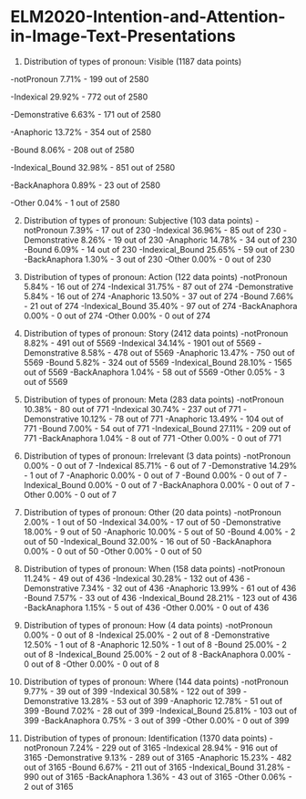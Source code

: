 # ELM2020-Intention-and-Attention-in-Image-Text-Presentations

1. Distribution of types of pronoun: Visible (1187 data points)

  -notPronoun               7.71% - 199 out of 2580
  
  -Indexical               29.92% - 772 out of 2580
  
  -Demonstrative            6.63% - 171 out of 2580
  
  -Anaphoric               13.72% - 354 out of 2580
  
  -Bound                    8.06% - 208 out of 2580
  
  -Indexical_Bound         32.98% - 851 out of 2580
  
  -BackAnaphora             0.89% - 23 out of 2580
  
  -Other                    0.04% - 1 out of 2580

2. Distribution of types of pronoun: Subjective (103 data points)
  -notPronoun               7.39% - 17 out of 230
  -Indexical               36.96% - 85 out of 230
  -Demonstrative            8.26% - 19 out of 230
  -Anaphoric               14.78% - 34 out of 230
  -Bound                    6.09% - 14 out of 230
  -Indexical_Bound         25.65% - 59 out of 230
  -BackAnaphora             1.30% - 3 out of 230
  -Other                    0.00% - 0 out of 230
  
3. Distribution of types of pronoun: Action (122 data points)
  -notPronoun               5.84% - 16 out of 274
  -Indexical               31.75% - 87 out of 274
  -Demonstrative            5.84% - 16 out of 274
  -Anaphoric               13.50% - 37 out of 274
  -Bound                    7.66% - 21 out of 274
  -Indexical_Bound         35.40% - 97 out of 274
  -BackAnaphora             0.00% - 0 out of 274
  -Other                    0.00% - 0 out of 274
  
4. Distribution of types of pronoun: Story (2412 data points)
  -notPronoun               8.82% - 491 out of 5569
  -Indexical               34.14% - 1901 out of 5569
  -Demonstrative            8.58% - 478 out of 5569
  -Anaphoric               13.47% - 750 out of 5569
  -Bound                    5.82% - 324 out of 5569
  -Indexical_Bound         28.10% - 1565 out of 5569
  -BackAnaphora             1.04% - 58 out of 5569
  -Other                    0.05% - 3 out of 5569
  
5. Distribution of types of pronoun: Meta (283 data points)
  -notPronoun              10.38% - 80 out of 771
  -Indexical               30.74% - 237 out of 771
  -Demonstrative           10.12% - 78 out of 771
  -Anaphoric               13.49% - 104 out of 771
  -Bound                    7.00% - 54 out of 771
  -Indexical_Bound         27.11% - 209 out of 771
  -BackAnaphora             1.04% - 8 out of 771
  -Other                    0.00% - 0 out of 771
  
6. Distribution of types of pronoun: Irrelevant (3 data points)
  -notPronoun               0.00% - 0 out of 7
  -Indexical               85.71% - 6 out of 7
  -Demonstrative           14.29% - 1 out of 7
  -Anaphoric                0.00% - 0 out of 7
  -Bound                    0.00% - 0 out of 7
  -Indexical_Bound          0.00% - 0 out of 7
  -BackAnaphora             0.00% - 0 out of 7
  -Other                    0.00% - 0 out of 7
  
7. Distribution of types of pronoun: Other (20 data points)
  -notPronoun               2.00% - 1 out of 50
  -Indexical               34.00% - 17 out of 50
  -Demonstrative           18.00% - 9 out of 50
  -Anaphoric               10.00% - 5 out of 50
  -Bound                    4.00% - 2 out of 50
  -Indexical_Bound         32.00% - 16 out of 50
  -BackAnaphora             0.00% - 0 out of 50
  -Other                    0.00% - 0 out of 50
  
8. Distribution of types of pronoun: When (158 data points)
  -notPronoun              11.24% - 49 out of 436
  -Indexical               30.28% - 132 out of 436
  -Demonstrative            7.34% - 32 out of 436
  -Anaphoric               13.99% - 61 out of 436
  -Bound                    7.57% - 33 out of 436
  -Indexical_Bound         28.21% - 123 out of 436
  -BackAnaphora             1.15% - 5 out of 436
  -Other                    0.00% - 0 out of 436
  
9. Distribution of types of pronoun: How (4 data points)
  -notPronoun               0.00% - 0 out of 8
  -Indexical               25.00% - 2 out of 8
  -Demonstrative           12.50% - 1 out of 8
  -Anaphoric               12.50% - 1 out of 8
  -Bound                   25.00% - 2 out of 8
  -Indexical_Bound         25.00% - 2 out of 8
  -BackAnaphora             0.00% - 0 out of 8
  -Other                    0.00% - 0 out of 8
  
10. Distribution of types of pronoun: Where (144 data points)
  -notPronoun               9.77% - 39 out of 399
  -Indexical               30.58% - 122 out of 399
  -Demonstrative           13.28% - 53 out of 399
  -Anaphoric               12.78% - 51 out of 399
  -Bound                    7.02% - 28 out of 399
  -Indexical_Bound         25.81% - 103 out of 399
  -BackAnaphora             0.75% - 3 out of 399
  -Other                    0.00% - 0 out of 399
  
11. Distribution of types of pronoun: Identification (1370 data points)
  -notPronoun               7.24% - 229 out of 3165
  -Indexical               28.94% - 916 out of 3165
  -Demonstrative            9.13% - 289 out of 3165
  -Anaphoric               15.23% - 482 out of 3165
  -Bound                    6.67% - 211 out of 3165
  -Indexical_Bound         31.28% - 990 out of 3165
  -BackAnaphora             1.36% - 43 out of 3165
  -Other                    0.06% - 2 out of 3165

